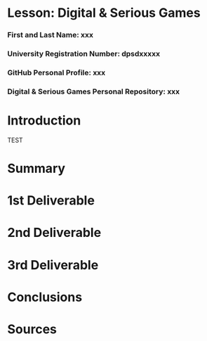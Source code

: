 # Lesson: Digital & Serious Games

### First and Last Name: xxx
### University Registration Number: dpsdxxxxx
### GitHub Personal Profile: xxx
### Digital & Serious Games Personal Repository: xxx

# Introduction
TEST

# Summary


# 1st Deliverable


# 2nd Deliverable


# 3rd Deliverable 


# Conclusions


# Sources
